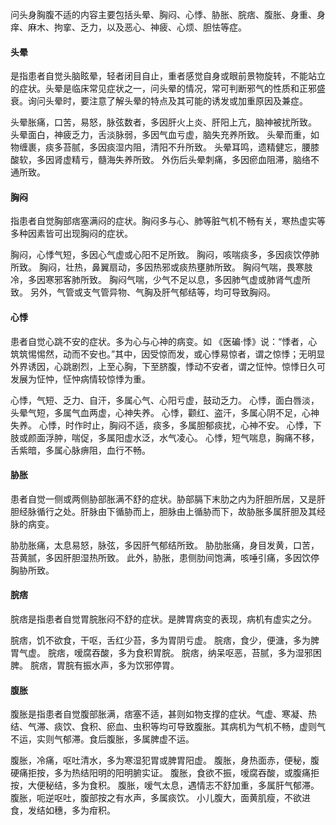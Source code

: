 问头身胸腹不适的内容主要包括头晕、胸闷、心悸、胁胀、脘痞、腹胀、身重、身痒、麻木、拘挛、乏力，以及恶心、神疲、心烦、胆怯等症。


#### 头晕
是指患者自觉头脑眩晕，轻者闭目自止，重者感觉自身或眼前景物旋转，不能站立的症状。头晕是临床常见症状之一，问头晕的情况，常可判断邪气的性质和正邪盛衰。询问头晕时，要注意了解头晕的特点及其可能的诱发或加重原因及兼症。

头晕胀痛，口苦，易怒，脉弦数者，多因肝火上炎、肝阳上亢，脑神被扰所致。
头晕面白，神疲乏力，舌淡脉弱，多因气血亏虚，脑失充养所致。
头晕而重，如物缠裹，痰多苔腻，多因痰湿内阻，清阳不升所致。
头晕耳鸣，遗精健忘，腰膝酸软，多因肾虚精亏，髓海失养所致。
外伤后头晕刺痛，多因瘀血阻滞，脑络不通所致。


#### 胸闷
指患者自觉胸部痞塞满闷的症状。胸闷多与心、肺等脏气机不畅有关，寒热虚实等多种因素皆可出现胸闷的症状。

胸闷，心悸气短，多因心气虚或心阳不足所致。
胸闷，咳喘痰多，多因痰饮停肺所致。
胸闷，壮热，鼻翼扇动，多因热邪或痰热壅肺所致。
胸闷气喘，畏寒肢冷，多因寒邪客肺所致。
胸闷气喘，少气不足以息，多因肺气虚或肺肾气虚所致。
另外，气管或支气管异物、气胸及肝气郁结等，均可导致胸闷。


#### 心悸
患者自觉心跳不安的症状。多为心与心神的病变。如 《医碥·悸》说：“悸者，心筑筑惕惕然，动而不安也。”其中，因受惊而发，或心悸易惊者，谓之惊悸；无明显外界诱因，心跳剧烈，上至心胸，下至脐腹，悸动不安者，谓之怔忡。惊悸日久可发展为怔忡，怔忡病情较惊悸为重。

心悸，气短、乏力、自汗，多属心气、心阳亏虚，鼓动乏力。
心悸，面白唇淡，头晕气短，多属气血两虚，心神失养。
心悸，颧红、盗汗，多属心阴不足，心神失养。
心悸，时作时止，胸闷不适，痰多，多属胆郁痰扰，心神不安。
心悸，下肢或颜面浮肿，喘促，多属阳虚水泛，水气凌心。
心悸，短气喘息，胸痛不移，舌紫暗，多属心脉痹阻，血行不畅。

#### 胁胀
患者自觉一侧或两侧胁部胀满不舒的症状。胁部膈下末肋之内为肝胆所居，又是肝胆经脉循行之处。肝脉由下循胁而上，胆脉由上循胁而下，故胁胀多属肝胆及其经脉的病变。

胁肋胀痛，太息易怒，脉弦，多因肝气郁结所致。
胁肋胀痛，身目发黄，口苦，苔黄腻，多因肝胆湿热所致。
此外，胁胀，患侧肋间饱满，咳唾引痛，多因饮停胸胁所致。


#### 脘痞
脘痞是指患者自觉胃脘胀闷不舒的症状。是脾胃病变的表现，病机有虚实之分。

脘痞，饥不欲食，干呕，舌红少苔，多为胃阴亏虚。
脘痞，食少，便溏，多为脾胃气虚。
脘痞，嗳腐吞酸，多为食积胃脘。
脘痞，纳呆呕恶，苔腻，多为湿邪困脾。
脘痞，胃脘有振水声，多为饮邪停胃。

#### 腹胀

腹胀是指患者自觉腹部胀满，痞塞不适，甚则如物支撑的症状。气虚、寒凝、热结、气滞、痰饮、食积、瘀血、虫积等均可导致腹胀。其病机为气机不畅，虚则气不运，实则气郁滞。食后腹胀，多属脾虚不运。

腹胀，冷痛，呕吐清水，多为寒湿犯胃或脾胃阳虚。
腹胀，身热面赤，便秘，腹硬痛拒按，多为热结阳明的阳明腑实证。
腹胀，食欲不振，嗳腐吞酸，或腹痛拒按，大便秘结，多为食积。
腹胀，嗳气太息，遇情志不舒加重，多属肝气郁滞。
腹胀，呃逆呕吐，腹部按之有水声，多属痰饮。
小儿腹大，面黄肌瘦，不欲进食，发结如穗，多为疳积。











































